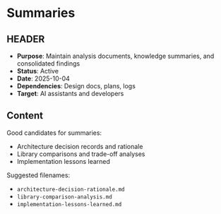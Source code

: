 # Summaries

## HEADER
- **Purpose**: Maintain analysis documents, knowledge summaries, and consolidated findings
- **Status**: Active
- **Date**: 2025-10-04
- **Dependencies**: Design docs, plans, logs
- **Target**: AI assistants and developers

## Content
Good candidates for summaries:
- Architecture decision records and rationale
- Library comparisons and trade-off analyses
- Implementation lessons learned

Suggested filenames:
- `architecture-decision-rationale.md`
- `library-comparison-analysis.md`
- `implementation-lessons-learned.md`

